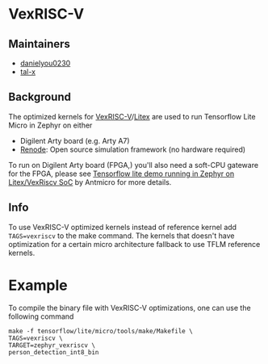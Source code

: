 # VexRISC-V

## Maintainers

*   [danielyou0230](https://github.com/danielyou0230)
*   [tal-x](https://github.com/tcal-x)

## Background

The optimized kernels for
[VexRISC-V](https://github.com/SpinalHDL/VexRiscv)/[Litex](https://github.com/enjoy-digital/litex)
are used to run Tensorflow Lite Micro in Zephyr on either

*   Digilent Arty board (e.g. Arty A7)
*   [Renode](https://github.com/renode/renode): Open source simulation framework
    (no hardware required)

To run on Digilent Arty board (FPGA,) you'll also need a soft-CPU gateware for
the FPGA, please see
[Tensorflow lite demo running in Zephyr on Litex/VexRiscv SoC](https://github.com/antmicro/litex-vexriscv-tensorflow-lite-demo)
by Antmicro for more details.

## Info

To use VexRISC-V optimized kernels instead of reference kernel add
`TAGS=vexriscv` to the make command. The kernels that doesn't have optimization
for a certain micro architecture fallback to use TFLM reference kernels.

# Example

To compile the binary file with VexRISC-V optimizations, one can use the
following command

```
make -f tensorflow/lite/micro/tools/make/Makefile \
TAGS=vexriscv \
TARGET=zephyr_vexriscv \
person_detection_int8_bin
```
